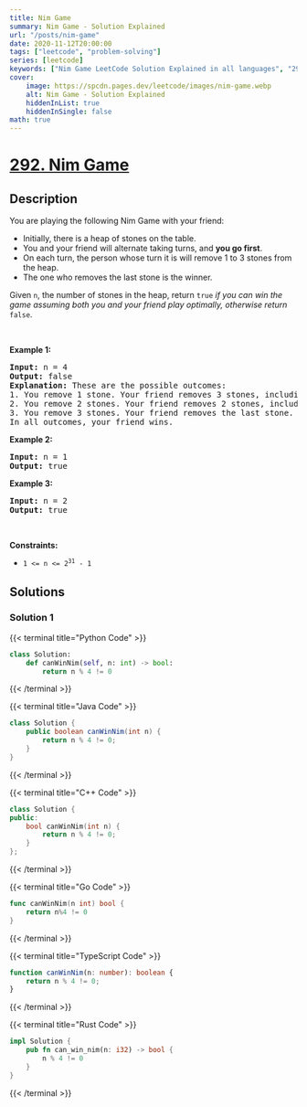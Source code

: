 ```yaml
---
title: Nim Game
summary: Nim Game - Solution Explained
url: "/posts/nim-game"
date: 2020-11-12T20:00:00
tags: ["leetcode", "problem-solving"]
series: [leetcode]
keywords: ["Nim Game LeetCode Solution Explained in all languages", "292", "leetcode question 292", "Nim Game", "LeetCode", "leetcode solution in Python3 C++ Java Go PHP Ruby Swift TypeScript Rust C# JavaScript C", "GeeksforGeeks", "InterviewBit", "Coding Ninjas", "HackerRank", "HackerEarth", "CodeChef", "TopCoder", "AlgoExpert", "freeCodeCamp", "Codeforces", "GitHub", "AtCoder", "Samir Paul"]
cover:
    image: https://spcdn.pages.dev/leetcode/images/nim-game.webp
    alt: Nim Game - Solution Explained
    hiddenInList: true
    hiddenInSingle: false
math: true
---
```



# [292. Nim Game](https://leetcode.com/problems/nim-game)


## Description

<p>You are playing the following Nim Game with your friend:</p>

<ul>
	<li>Initially, there is a heap of stones on the table.</li>
	<li>You and your friend will alternate taking turns, and <strong>you go first</strong>.</li>
	<li>On each turn, the person whose turn it is will remove 1 to 3 stones from the heap.</li>
	<li>The one who removes the last stone is the winner.</li>
</ul>

<p>Given <code>n</code>, the number of stones in the heap, return <code>true</code><em> if you can win the game assuming both you and your friend play optimally, otherwise return </em><code>false</code>.</p>

<p>&nbsp;</p>
<p><strong class="example">Example 1:</strong></p>

<pre>
<strong>Input:</strong> n = 4
<strong>Output:</strong> false
<strong>Explanation:</strong> These are the possible outcomes:
1. You remove 1 stone. Your friend removes 3 stones, including the last stone. Your friend wins.
2. You remove 2 stones. Your friend removes 2 stones, including the last stone. Your friend wins.
3. You remove 3 stones. Your friend removes the last stone. Your friend wins.
In all outcomes, your friend wins.
</pre>

<p><strong class="example">Example 2:</strong></p>

<pre>
<strong>Input:</strong> n = 1
<strong>Output:</strong> true
</pre>

<p><strong class="example">Example 3:</strong></p>

<pre>
<strong>Input:</strong> n = 2
<strong>Output:</strong> true
</pre>

<p>&nbsp;</p>
<p><strong>Constraints:</strong></p>

<ul>
	<li><code>1 &lt;= n &lt;= 2<sup>31</sup> - 1</code></li>
</ul>

## Solutions

### Solution 1

<!-- tabs:start -->

{{< terminal title="Python Code" >}}
```python
class Solution:
    def canWinNim(self, n: int) -> bool:
        return n % 4 != 0
```
{{< /terminal >}}

{{< terminal title="Java Code" >}}
```java
class Solution {
    public boolean canWinNim(int n) {
        return n % 4 != 0;
    }
}
```
{{< /terminal >}}

{{< terminal title="C++ Code" >}}
```cpp
class Solution {
public:
    bool canWinNim(int n) {
        return n % 4 != 0;
    }
};
```
{{< /terminal >}}

{{< terminal title="Go Code" >}}
```go
func canWinNim(n int) bool {
	return n%4 != 0
}
```
{{< /terminal >}}

{{< terminal title="TypeScript Code" >}}
```ts
function canWinNim(n: number): boolean {
    return n % 4 != 0;
}
```
{{< /terminal >}}

{{< terminal title="Rust Code" >}}
```rust
impl Solution {
    pub fn can_win_nim(n: i32) -> bool {
        n % 4 != 0
    }
}
```
{{< /terminal >}}

<!-- tabs:end -->

<!-- end -->
